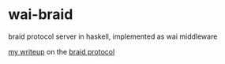 # wai-braid
braid protocol server in haskell, implemented as wai middleware

[my writeup](https://github.com/ghiliweld/writings/blob/master/braid.md) on the [braid protocol](https://braid.news/)